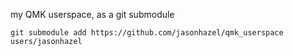 my QMK userspace, as a git submodule

`git submodule add https://github.com/jasonhazel/qmk_userspace users/jasonhazel`